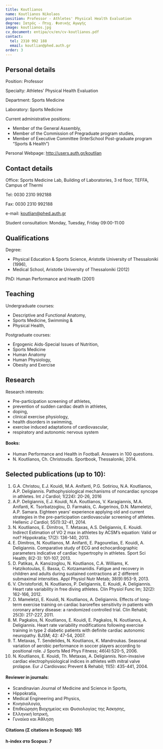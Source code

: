 ```yaml
---
title: Koutlianos
name: Koutlianos Nikolaos
position: Professor - Athletes' Physical Health Evaluation
degree: Ιατρός - Πτυχ. Φυσικής Αγωγής
image: koutlianos.jpg
cv_document: entipa/cv/en/cv-koutlianos.pdf
contact:
  tel: 2310 992 188
  email: koutlian@phed.auth.gr
order: 3
---
```


## Personal details

Position: Professor

Specialty: Athletes’ Physical Health Evaluation

Department: Sports Medicine

Laboratory: Sports Medicine

Current administrative positions:

- Member of the General Assembly,
- Member of the Commission of Pregraduate program studies,
- Member of Executive Committee (InterSchool Post-graduate program “Sports & Health”)

Personal Webpage: http://users.auth.gr/koutlian

## Contact details

Office: Sports Medicine Lab, Building of Laboratories, 3 rd floor, TEFFA, Campus
of Thermi

Tel: 0030 2310 992188

Fax: 0030 2310 992188

e-mail: koutlian@phed.auth.gr

Student consultation: Monday, Tuesday, Friday 09:00-11:00

## Qualifications

Degree:

- Physical Education & Sports Science, Aristotle University of Thessaloniki
  (1996),
- Medical School, Aristotle University of Thessaloniki (2012)

PhD: Human Performance and Health (2001)

## Teaching

Undergraduate courses:

- Descriptive and Functional Anatomy,
- Sports Medicine, Swimming &
- Physical Health,

Postgraduate courses:

- Ergogenic Aids-Special Issues of Nutrition,
- Sports Medicine
- Human Anatomy
- Human Physiology,
- Obesity and Exercise

## Research

Research interests:

- Pre-participation screening of athletes,
- prevention of sudden cardiac death in athletes,
- doping,
- clinical exercise physiology,
- health disorders in swimming,
- exercise induced adaptations of cardiovascular,
- respiratory and autonomic nervous system

#### Books:

- Human Performance and Health in Football. Answers in 100 questions.
- N. Koutlianos, Ch. Christoudis. Sportbook, Thessaloniki, 2014.

## Selected publications (up to 10):

1. G.A. Christou, E.J. Kouidi, M.A. Anifanti, P.G. Sotiriou, N.A.
   Koutlianos, A.P. Deligiannis. Pathophysiological mechanisms
   of noncardiac syncope in athletes. Int J Cardiol; 1(224):
   20-26, 2016
2. A.P. Deligiannis, E.J. Kouidi, N.A. Koutlianos, V. Karagiannis, M.A.
   Anifanti, K. Tsorbatzoglou, D. Farmakis, C. Avgerinos, D.N.
   Mameletzi, A.P. Samara. Eighteen years' experience applying old
   and current strategies in the pre-participation cardiovascular
   screening of athletes. Hellenic J Cardiol; 55(1):32-41, 2014.
3. N. Koutlianos, E. Dimitros, T. Metaxas, A.S. Deligiannis, E. Kouidi.
   Indirect Estimation of VO 2 max in athletes by ACSM’s equation: Valid
   or not? Hippokratia; 17(2): 136-140, 2013.
4. E. Dimitros, N. Koutlianos, M. Anifanti, E. Pagourelias, E. Kouidi, A.
   Deligiannis. Comparative study of ECG and echocardiographic
   parameters indicative of cardiac hypertrophy in athletes. Sport Sci
   Health; 8(2-3): 101-107, 2013.
5. D. Patikas, A. Kansizoglou, N. Koutlianos, C.A. Williams, K.
   Hatzikotoulas, E. Bassa, C. Kotzamanidis. Fatigue and recovery in
   children and adults during sustained contractions at 2 different
   submaximal intensities. Appl Physiol Nutr Metab; 38(9):953-9, 2013.
6. V. Christoforidi, N. Koutlianos, P. Deligiannis, E. Kouidi, A. Deligiannis.
   Heart rate variability in free diving athletes. Clin Physiol Func Im;
   32(2): 162-166, 2012.
7. D. Mameletzi, E. Kouidi, N. Koutlianos, A. Deligiannis. Effects of long-term exercise training on cardiac baroreflex sensitivity in patients
   with coronary artery disease: a randomized controlled trial. Clin
   Rehabil; 25(3): 217-227, 2011.
8. M. Pagkalos, N. Koutlianos, E. Kouidi, E. Pagkalos, N. Koutlianos, A.
   Deligiannis. Heart rate variability modifications following exercise
   training in type 2 diabetic patients with definite cardiac autonomic
   neuropathy. BJSM; 42: 47-54, 2007.
9. T. Metaxas, T. Sendelides, N. Koutlianos, K. Mandroukas. Seasonal
   variation of aerobic performance in soccer players according to
   positional role. J Sports Med Phys Fitness; 46(4):520-5, 2006.
10. N. Koutlianos, E. Kouidi, Th. Metaxas, A. Deligiannis. Non-invasive
    cardiac electrophysiological indices in athletes with mitral valve
    prolapse. Eur J Cardiovasc Prevent & Rehabil; 11(5): 435-441, 2004.

#### Reviewer in journals:

- Scandinavian Journal of Medicine and Science in Sports,
- Hippokratia,
- Medical Engineering and Physics,
- Κινησιολογία,
- Επιθεώρηση Βιοχημείας και Φυσιολογίας της Άσκησης,
- Ελληνική Ιατρική,
- Γυναίκα και Άθληση

#### Citations (Σ citations in Scopus): 185

#### h-index στο Scopus: 7
